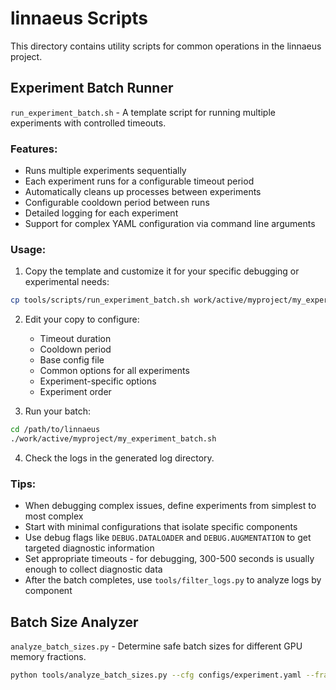 # linnaeus Scripts

This directory contains utility scripts for common operations in the linnaeus project.

## Experiment Batch Runner

`run_experiment_batch.sh` - A template script for running multiple experiments with controlled timeouts.

### Features:

- Runs multiple experiments sequentially
- Each experiment runs for a configurable timeout period
- Automatically cleans up processes between experiments
- Configurable cooldown period between runs
- Detailed logging for each experiment
- Support for complex YAML configuration via command line arguments

### Usage:

1. Copy the template and customize it for your specific debugging or experimental needs:

```bash
cp tools/scripts/run_experiment_batch.sh work/active/myproject/my_experiment_batch.sh
```

2. Edit your copy to configure:
   - Timeout duration
   - Cooldown period
   - Base config file
   - Common options for all experiments
   - Experiment-specific options
   - Experiment order

3. Run your batch:

```bash
cd /path/to/linnaeus
./work/active/myproject/my_experiment_batch.sh
```

4. Check the logs in the generated log directory.

### Tips:

- When debugging complex issues, define experiments from simplest to most complex
- Start with minimal configurations that isolate specific components
- Use debug flags like `DEBUG.DATALOADER` and `DEBUG.AUGMENTATION` to get targeted diagnostic information
- Set appropriate timeouts - for debugging, 300-500 seconds is usually enough to collect diagnostic data
- After the batch completes, use `tools/filter_logs.py` to analyze logs by component
## Batch Size Analyzer

`analyze_batch_sizes.py` - Determine safe batch sizes for different GPU memory fractions.

```bash
python tools/analyze_batch_sizes.py --cfg configs/experiment.yaml --fractions 0.4,0.5 --modes train,val --output bs_results.jsonl
```


